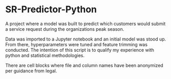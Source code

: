 # SR-Predictor-Python
A project where a model was built to predict which customers would submit a service request during the organizations peak season.

Data was imported to a Jupyter notebook and an initial model was stood up. From there, hyperparameters were tuned and feature trimming was conducted.
The intention of this script is to qualify my experience with python and statistical methodologies.

There are cell blocks where file and column names have been anonymized per guidance from legal.
